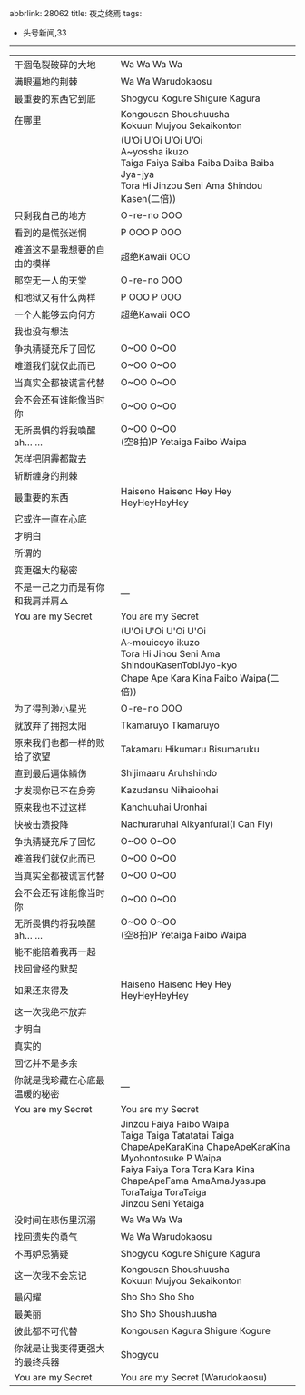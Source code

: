 abbrlink: 28062
title: 夜之终焉
tags:
  - 头号新闻,33
---
|      |      |
|--|--|
|干涸龟裂破碎的大地|Wa Wa Wa Wa |
|满眼遍地的荆棘|Wa Wa Warudokaosu|
|最重要的东西它到底|Shogyou Kogure Shigure Kagura|
|在哪里|Kongousan Shoushuusha<br>Kokuun Mujyou Sekaikonton|
|      |(U’Oi U’Oi U’Oi U’Oi<br>A~yossha ikuzo<br>Taiga Faiya Saiba Faiba Daiba Baiba Jya-jya<br>Tora Hi Jinzou Seni Ama Shindou Kasen(二倍))|
|只剩我自己的地方|O-re-no OOO|
|看到的是慌张迷惘|P OOO P OOO|
|难道这不是我想要的自由的模样|超绝Kawaii OOO|
|那空无一人的天堂|O-re-no OOO|
|和地狱又有什么两样|P OOO P OOO|
|一个人能够去向何方|超绝Kawaii OOO|
|我也没有想法|      |
|争执猜疑充斥了回忆|O~OO O~OO|
|难道我们就仅此而已|O~OO O~OO|
|当真实全都被谎言代替|O~OO O~OO|
|会不会还有谁能像当时你|O~OO O~OO|
|无所畏惧的将我唤醒ah… …|O~OO O~OO<br>(空8拍)P Yetaiga Faibo Waipa|
|怎样把阴霾都散去|      |
|斩断缠身的荆棘|      |
|最重要的东西|Haiseno Haiseno Hey Hey HeyHeyHeyHey|
|它或许一直在心底|      |
|才明白|      |
|所谓的|      |
|变更强大的秘密|      |
|不是一己之力而是有你和我肩并肩△|—|
|You are my Secret|You are my Secret|
|      |(U'Oi U'Oi U'Oi U'Oi<br>A~mouiccyo ikuzo<br>Tora Hi Jinou Seni Ama ShindouKasenTobiJyo-kyo<br>Chape Ape Kara Kina Faibo Waipa(二倍))|
|为了得到渺小星光|O-re-no OOO|
|就放弃了拥抱太阳|Tkamaruyo Tkamaruyo|
|原来我们也都一样的败给了欲望|Takamaru Hikumaru Bisumaruku|
|直到最后遍体鳞伤|Shijimaaru Aruhshindo|
|才发现你已不在身旁|Kazudansu Niihaioohai|
|原来我也不过这样|Kanchuuhai Uronhai|
|快被击溃投降|Nachuraruhai Aikyanfurai(I Can Fly)|
|争执猜疑充斥了回忆|O~OO O~OO|
|难道我们就仅此而已|O~OO O~OO|
|当真实全都被谎言代替|O~OO O~OO|
|会不会还有谁能像当时你|O~OO O~OO|
|无所畏惧的将我唤醒ah… …|O~OO O~OO<br>(空8拍)P Yetaiga Faibo Waipa|
|能不能陪着我再一起|      |
|找回曾经的默契|      |
|如果还来得及|Haiseno Haiseno Hey Hey HeyHeyHeyHey|
|这一次我绝不放弃|      |
|才明白|      |
|真实的|      |
|回忆并不是多余|      |
|你就是我珍藏在心底最温暖的秘密|—|
|You are my Secret|You are my Secret|
|      |Jinzou Faiya Faibo Waipa<br>Taiga Taiga Tatatatai Taiga<br>ChapeApeKaraKina ChapeApeKaraKina<br>Myohontosuke P Waipa<br>Faiya Faiya Tora Tora Kara Kina<br>ChapeApeFama AmaAmaJyasupa<br>ToraTaiga ToraTaiga<br>Jinzou Seni Yetaiga|
|没时间在悲伤里沉溺|Wa Wa Wa Wa |
|找回遗失的勇气|Wa Wa Warudokaosu|
|不再妒忌猜疑|Shogyou Kogure Shigure Kagura|
|这一次我不会忘记|Kongousan Shoushuusha<br>Kokuun Mujyou Sekaikonton|
|最闪耀|Sho Sho Sho Sho|
|最美丽|Sho Sho Shoushuusha|
|彼此都不可代替|Kongousan Kagura Shigure Kogure|
|你就是让我变得更强大的最终兵器|Shogyou|
|You are my Secret|You are my Secret (Warudokaosu)|
